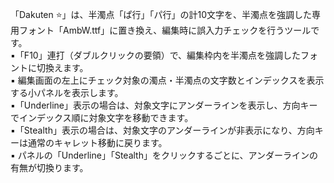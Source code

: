 「Dakuten ⭐」は、半濁点「ぱ行」「パ行」の計10文字を、半濁点を強調した専用フォント「AmbW.ttf」に置き換え、編集時に誤入力チェックを行うツールです。<br>
▪「F10」連打（ダブルクリックの要領）で、編集枠内を半濁点を強調したフォントに切換えます。<br>
▪ 編集画面の左上にチェック対象の濁点・半濁点の文字数とインデックスを表示する小パネルを表示します。<br>
▪「Underline」表示の場合は、対象文字にアンダーラインを表示し、方向キーでインデックス順に対象文字を移動できます。<br>
▪「Stealth」表示の場合は、対象文字のアンダーラインが非表示になり、方向キーは通常のキャレット移動に戻ります。<br>
▪ パネルの「Underline」「Stealth」をクリックするごとに、アンダーラインの有無が切換ります。<br>
